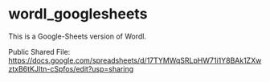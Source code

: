 # wordl_googlesheets
This is a Google-Sheets version of Wordl. 

Public Shared File: 
https://docs.google.com/spreadsheets/d/17TYMWqSRLpHW71i1Y8BAk1ZXwztxB6tKJItn-cSpfos/edit?usp=sharing
